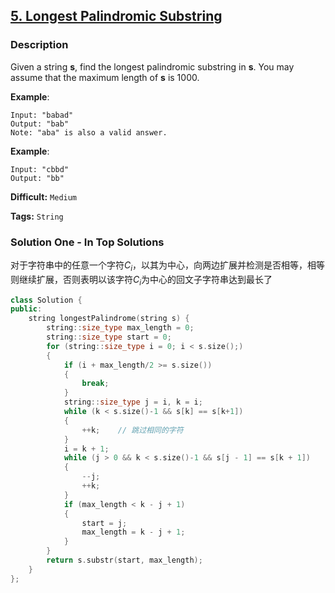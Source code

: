 ## [5. Longest Palindromic Substring](https://leetcode.com/problems/longest-palindromic-substring/#/description)

### Description

Given a string **s**, find the longest palindromic substring in **s**. You may assume that the maximum length of **s** is 1000.

**Example**:

```
Input: "babad"
Output: "bab"
Note: "aba" is also a valid answer.
```

**Example**:

```
Input: "cbbd"
Output: "bb"
```



**Difficult:** `Medium`

**Tags:** `String`



### Solution One - In Top Solutions

对于字符串中的任意一个字符$C_i$，以其为中心，向两边扩展并检测是否相等，相等则继续扩展，否则表明以该字符$C_i$为中心的回文子字符串达到最长了

```c++
class Solution {
public:
    string longestPalindrome(string s) {
        string::size_type max_length = 0;
        string::size_type start = 0;
        for (string::size_type i = 0; i < s.size();)
        {
            if (i + max_length/2 >= s.size())
            {
                break;
            }
            string::size_type j = i, k = i;
            while (k < s.size()-1 && s[k] == s[k+1])
            {
                ++k;	// 跳过相同的字符
            }
            i = k + 1;
            while (j > 0 && k < s.size()-1 && s[j - 1] == s[k + 1])
            {
                --j;
                ++k;
            }
            if (max_length < k - j + 1)
            {
                start = j;
                max_length = k - j + 1;
            }
        }
        return s.substr(start, max_length);
    }
};
```


